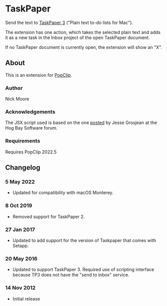 # TaskPaper

Send the text to [TaskPaper 3](https://www.taskpaper.com) ("Plain text to-do lists for Mac").

The extension has one action, which takes the selected plain text and adds it as a new task in the Inbox project of the open TaskPaper document.

If no TaskPaper document is currently open, the extension will show an "X".

## About

This is an extension for [PopClip](https://pilotmoon.com/popclip/).

### Author

Nick Moore

### Acknowledgements

The JSX script used is based on the one [posted](https://support.hogbaysoftware.com/t/basic-script-to-add-selected-text-to-taskpaper-3-inbox/1681) by Jesse Grosjean at the Hog Bay Software forum.

### Requirements

Requires PopClip 2022.5

## Changelog

### 5 May 2022

* Updated for compatibility with macOS Monterey.

### 8 Oct 2019

* Removed support for TaskPaper 2.

### 27 Jan 2017

* Updated to add support for the version of Taskpaper that comes with Setapp.

### 20 May 2016

* Updated to support TaskPaper 3. Required use of scripting interface because TP3 does not have the "send to inbox" service.

### 14 Nov 2012

* Initial release
  